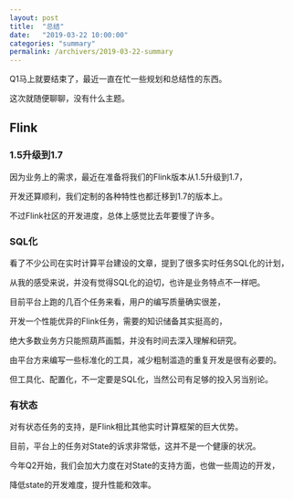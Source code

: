 ```yaml
---
layout: post
title:  "总结"
date:   "2019-03-22 10:00:00"
categories: "summary"
permalink: /archivers/2019-03-22-summary
---
```


Q1马上就要结束了，最近一直在忙一些规划和总结性的东西。

这次就随便聊聊，没有什么主题。


## Flink

### 1.5升级到1.7

因为业务上的需求，最近在准备将我们的Flink版本从1.5升级到1.7，

开发还算顺利，我们定制的各种特性也都迁移到1.7的版本上。

不过Flink社区的开发进度，总体上感觉比去年要慢了许多。


### SQL化

看了不少公司在实时计算平台建设的文章，提到了很多实时任务SQL化的计划，

从我的感受来说，并没有觉得SQL化的迫切，也许是业务特点不一样吧。

目前平台上跑的几百个任务来看，用户的编写质量确实很差，

开发一个性能优异的Flink任务，需要的知识储备其实挺高的，

绝大多数业务方只能照葫芦画瓢，并没有时间去深入理解和研究。

由平台方来编写一些标准化的工具，减少粗制滥造的重复开发是很有必要的。

但工具化、配置化，不一定要是SQL化，当然公司有足够的投入另当别论。


### 有状态 

对有状态任务的支持，是Flink相比其他实时计算框架的巨大优势。

目前，平台上的任务对State的诉求非常低，这并不是一个健康的状况。

今年Q2开始，我们会加大力度在对State的支持方面，也做一些周边的开发，

降低state的开发难度，提升性能和效率。